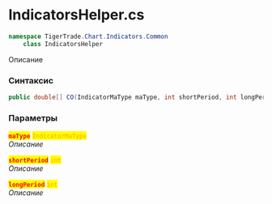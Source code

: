 
# IndicatorsHelper.cs
```csharp
namespace TigerTrade.Chart.Indicators.Common  
    class IndicatorsHelper
```

Описание

### Синтаксис
```csharp
public double[] CO(IndicatorMaType maType, int shortPeriod, int longPeriod)
```

### Параметры  
<mark style="color:red;">**`maType`**</mark> <mark style="color:orange;">`IndicatorMaType`</mark>  
 *Описание*  
  
<mark style="color:red;">**`shortPeriod`**</mark> <mark style="color:orange;">`int`</mark>  
 *Описание*  
  
<mark style="color:red;">**`longPeriod`**</mark> <mark style="color:orange;">`int`</mark>  
 *Описание*  
  

                    
                    